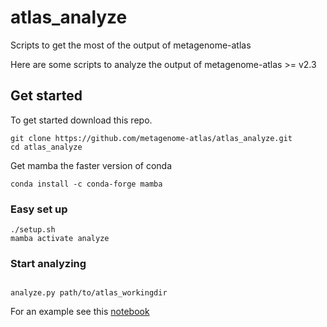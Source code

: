 # atlas_analyze
Scripts to get the most of the output of metagenome-atlas


Here are some scripts to analyze the output of metagenome-atlas >= v2.3

## Get started
To get started download this repo.

```
git clone https://github.com/metagenome-atlas/atlas_analyze.git
cd atlas_analyze
```


Get mamba the faster version of conda

`conda install -c conda-forge mamba `


### Easy set up

```
./setup.sh
mamba activate analyze
```

### Start analyzing
```

analyze.py path/to/atlas_workingdir

```


For an example see this [notebook](scripts/Analyis_genome_abundances.ipynb)
